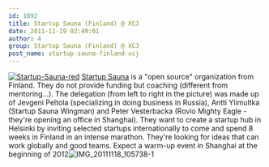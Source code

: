```yaml
---
id: 1892
title: Startup Sauna (Finland) @ XCJ
date: 2011-11-19 02:49:01
author: 4
group: Startup Sauna (Finland) @ XCJ
post_name: startup-sauna-finland-xcj
---
```


[![](http://xinchejian.com/wp-content/uploads/2011/11/Startup-Sauna-red-593x400.png "Startup-Sauna-red")](http://xinchejian.com/2011/11/19/startup-sauna-finland-xcj/startup-sauna-red/) [Startup Sauna](http://startupsauna.com) is a "open source" organization from Finland. They do not provide funding but coaching (different from mentoring...). The delegation (from left to right in the picture) was made up of Jevgeni Peltola (specializing in doing business in Russia), Antti Ylimultka (Startup Sauna Wingman) and Peter Vesterbacka (Rovio Mighty Eagle - they're opening an office in Shanghai). They want to create a startup hub in Helsinki by inviting selected startups internationally to come and spend 8 weeks in Finland in an intense marathon. They're looking for ideas that can work globally and good teams. Expect a warm-up event in Shanghai at the beginning of 2012![![IMG_20111118_105738-1](http://139.162.84.35/wp-content/uploads/2011/11/IMG_20111118_105738-1_thumb.jpg "IMG_20111118_105738-1")](http://139.162.84.35/wp-content/uploads/2011/11/IMG%5F20111118%5F105738-1.jpg)